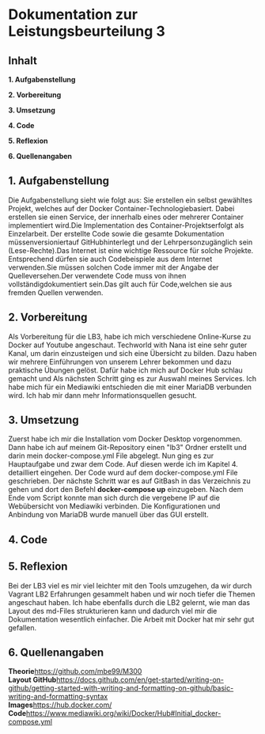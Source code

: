 # Dokumentation zur Leistungsbeurteilung 3 
## Inhalt 
**1. Aufgabenstellung**
   
**2. Vorbereitung**

**3. Umsetzung**
   
**4. Code**

**5. Reflexion**
   
**6. Quellenangaben**

## 1. Aufgabenstellung

Die Aufgabenstellung sieht wie folgt aus:
Sie erstellen ein selbst gewähltes Projekt, welches auf der Docker Container-Technologiebasiert. Dabei erstellen sie einen Service, der innerhalb eines oder mehrerer Container implementiert wird.Die Implementation des Container-Projektserfolgt als Einzelarbeit. Der erstellte Code sowie die gesamte Dokumentation müssenversioniertauf GitHubhinterlegt und der Lehrpersonzugänglich sein (Lese-Rechte).Das Internet ist eine wichtige Ressource für solche Projekte. Entsprechend dürfen sie auch Codebeispiele aus dem Internet verwenden.Sie müssen solchen Code immer mit der Angabe der Quelleversehen.Der verwendete Code muss von ihnen vollständigdokumentiert sein.Das gilt auch für Code,welchen sie aus fremden Quellen verwenden. 

## 2. Vorbereitung
Als Vorbereitung für die LB3, habe ich mich verschiedene Online-Kurse zu Docker auf Youtube angeschaut. Techworld with Nana ist eine sehr guter Kanal, um darin einzusteigen und sich eine Übersicht zu bilden. Dazu haben wir mehrere Einführungen von unserem Lehrer bekommen und dazu praktische Übungen gelöst. Dafür habe ich mich auf Docker Hub schlau gemacht und 
Als nächsten Schritt ging es zur Auswahl meines Services. Ich habe mich für ein Mediawiki entschieden die mit einer MariaDB verbunden wird. Ich hab mir dann mehr Informationsquellen gesucht.


## 3. Umsetzung
Zuerst habe ich mir die Installation vom Docker Desktop vorgenommen. Dann habe ich auf meinem Git-Repository einen "lb3" Ordner erstellt und darin mein docker-compose.yml File abgelegt. Nun ging es zur Hauptaufgabe und zwar dem Code. Auf diesen werde ich im Kapitel 4. detailliert eingehen. Der Code wurd auf dem docker-compose.yml File geschrieben. Der nächste Schritt war es auf GitBash in das Verzeichnis zu gehen und dort den Befehl **docker-compose up** einzugeben. Nach dem Ende vom Script konnte man sich durch die vergebene IP auf die Webübersicht von Mediawiki verbinden. Die Konfigurationen und Anbindung von MariaDB wurde manuell über das GUI erstellt. 

## 4. Code 


## 5. Reflexion
Bei der LB3 viel es mir viel leichter mit den Tools umzugehen, da wir durch Vagrant LB2 Erfahrungen gesammelt haben und wir noch tiefer die Themen angeschaut haben. Ich habe ebenfalls durch die LB2 gelernt, wie man das Layout des md-Files strukturieren kann und dadurch viel mir die Dokumentation wesentlich einfacher. Die Arbeit mit Docker hat mir sehr gut gefallen. 

## 6. Quellenangaben
**Theorie**https://github.com/mbe99/M300  
**Layout GitHub**https://docs.github.com/en/get-started/writing-on-github/getting-started-with-writing-and-formatting-on-github/basic-writing-and-formatting-syntax  
**Images**https://hub.docker.com/  
**Code**https://www.mediawiki.org/wiki/Docker/Hub#Initial_docker-compose.yml  
